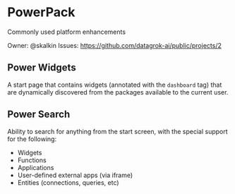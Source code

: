 # PowerPack

Commonly used platform enhancements

Owner: @skalkin
Issues: https://github.com/datagrok-ai/public/projects/2

## Power Widgets

A start page that contains widgets (annotated with the `dashboard` tag) that are dynamically discovered from the packages available to the current user.

## Power Search

Ability to search for anything from the start screen, with the special support for the following:
* Widgets
* Functions
* Applications
* User-defined external apps (via iframe)
* Entities (connections, queries, etc)
